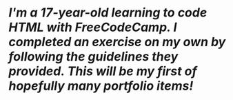 <h1> <em>I'm a 17-year-old learning to code HTML with FreeCodeCamp. I completed an exercise on my own by following the guidelines they provided. This will be my first of hopefully many portfolio items! </em> </h1>
